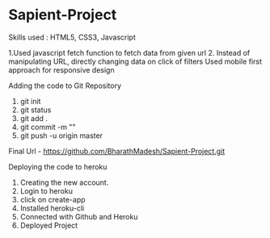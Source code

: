 # Sapient-Project

Skills used : HTML5, CSS3, Javascript

1.Used javascript fetch function to fetch data from given url
2. Instead of manipulating URL, directly changing data on click of filters
Used mobile first approach for responsive design

Adding the code to Git Repository
1. git init
2. git status
3. git add .
4. git commit -m "<Message>"
5. git push -u origin master

Final Url - https://github.com/BharathMadesh/Sapient-Project.git

Deploying the code to heroku 
1. Creating the new account.
2. Login to heroku
3. click on create-app
4. Installed heroku-cli
5. Connected with Github and Heroku
6. Deployed Project
